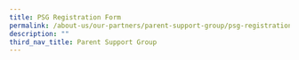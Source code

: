 ```yaml
---
title: PSG Registration Form
permalink: /about-us/our-partners/parent-support-group/psg-registration-form/
description: ""
third_nav_title: Parent Support Group
---
```


